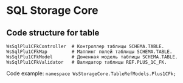 # SQL Storage Core

## Code structure for table
```
WsSqlPlu1CFkController  # Контроллер таблицы SCHEMA.TABLE.
WsSqlPlu1CFkMap         # Маппинг полей таблицы SCHEMA.TABLE.
WsSqlPlu1CFkModel       # Доменная модель таблицы SCHEMA.TABLE.
WsSqlPlu1CFkValidator   # Валидатор таблицы REF.PLUS_1C_FK.
```
Code example: `namespace WsStorageCore.TableRefModels.Plus1CFk;`
